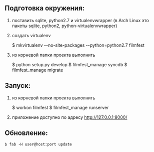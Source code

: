 Подготовка окружения:
---------------------

1. поставить sqlite, python2.7 и virtualenvwrapper (в Arch Linux это пакеты sqlite, python2, python-virtualenvwrapper)

2. создать virtualenv

    $ mkvirtualenv --no-site-packages --python=python2.7 filmfest

3. из корневой папки проекта выполнить

    $ python setup.py develop
    $ filmfest_manage syncdb
    $ filmfest_manage migrate

Запуск:
-------

1. из корневой папки проекта выполнить

    $ workon filmfest
    $ filmfest_manage runserver

3. приложение доступно по адресу http://127.0.0.1:8000/


Обновление:
-----------

    $ fab -H user@host:port update
